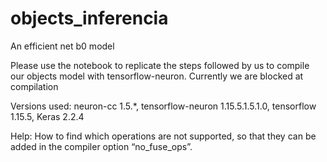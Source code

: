 # objects_inferencia

An efficient net b0 model 

Please use the notebook to replicate the steps followed by us to compile our objects model with tensorflow-neuron. 
Currently we are blocked at compilation 

Versions used: 
neuron-cc 1.5.*, tensorflow-neuron 1.15.5.1.5.1.0, tensorflow 1.15.5, Keras 2.2.4

Help:
How to find which operations are not supported, so that they can be added in the compiler option “no_fuse_ops”.
